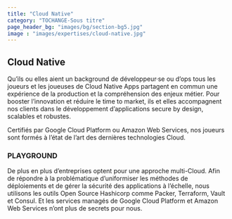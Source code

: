 ```yaml
---
title: "Cloud Native"
category: "TOCHANGE-Sous titre"
page_header_bg: "images/bg/section-bg5.jpg"
image : "images/expertises/cloud-native.jpg"
---
```



## Cloud Native

Qu’ils ou elles aient un background de développeur·se ou d’ops tous les joueurs et les joueuses de Cloud Native Apps partagent en commun une expérience de la production et la compréhension des enjeux métier. Pour booster l’innovation et réduire le time to market, ils et elles accompagnent nos clients dans le développement d’applications secure by design, scalables et robustes.

Certifiés par Google Cloud Platform ou Amazon Web Services, nos joueurs sont formés à l’état de l’art des dernières technologies Cloud.

### PLAYGROUND

De plus en plus d’entreprises optent pour une approche multi-Cloud. Afin de répondre à la problématique d’uniformiser les méthodes de déploiements et de gérer la sécurité des applications à l’échelle, nous utilisons les outils Open Source Hashicorp comme Packer, Terraform, Vault et Consul. Et les services managés de Google Cloud Platform et Amazon Web Services n’ont plus de secrets pour nous.

